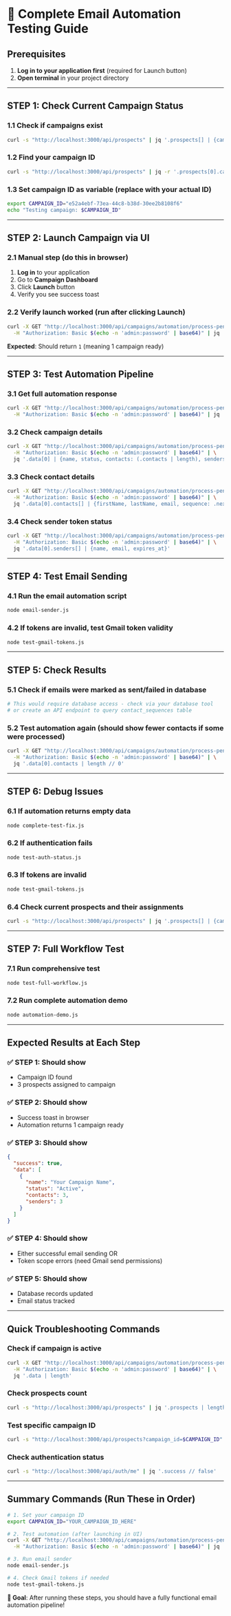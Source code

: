 # 🚀 Complete Email Automation Testing Guide

## Prerequisites
1. **Log in to your application first** (required for Launch button)
2. **Open terminal** in your project directory

---

## STEP 1: Check Current Campaign Status

### 1.1 Check if campaigns exist
```bash
curl -s "http://localhost:3000/api/prospects" | jq '.prospects[] | {campaign_id, first_name, last_name}' | head -6
```

### 1.2 Find your campaign ID
```bash
curl -s "http://localhost:3000/api/prospects" | jq -r '.prospects[0].campaign_id // "No campaign found"'
```

### 1.3 Set campaign ID as variable (replace with your actual ID)
```bash
export CAMPAIGN_ID="e52a4ebf-73ea-44c8-b38d-30ee2b8108f6"
echo "Testing campaign: $CAMPAIGN_ID"
```

---

## STEP 2: Launch Campaign via UI

### 2.1 Manual step (do this in browser)
1. **Log in** to your application
2. Go to **Campaign Dashboard**
3. Click **Launch** button
4. Verify you see success toast

### 2.2 Verify launch worked (run after clicking Launch)
```bash
curl -X GET "http://localhost:3000/api/campaigns/automation/process-pending" \
  -H "Authorization: Basic $(echo -n 'admin:password' | base64)" | jq '.data | length'
```
**Expected**: Should return `1` (meaning 1 campaign ready)

---

## STEP 3: Test Automation Pipeline

### 3.1 Get full automation response
```bash
curl -X GET "http://localhost:3000/api/campaigns/automation/process-pending" \
  -H "Authorization: Basic $(echo -n 'admin:password' | base64)" | jq '.'
```

### 3.2 Check campaign details
```bash
curl -X GET "http://localhost:3000/api/campaigns/automation/process-pending" \
  -H "Authorization: Basic $(echo -n 'admin:password' | base64)" | \
  jq '.data[0] | {name, status, contacts: (.contacts | length), senders: (.senders | length)}'
```

### 3.3 Check contact details
```bash
curl -X GET "http://localhost:3000/api/campaigns/automation/process-pending" \
  -H "Authorization: Basic $(echo -n 'admin:password' | base64)" | \
  jq '.data[0].contacts[] | {firstName, lastName, email, sequence: .nextSequence.title}'
```

### 3.4 Check sender token status
```bash
curl -X GET "http://localhost:3000/api/campaigns/automation/process-pending" \
  -H "Authorization: Basic $(echo -n 'admin:password' | base64)" | \
  jq '.data[0].senders[] | {name, email, expires_at}'
```

---

## STEP 4: Test Email Sending

### 4.1 Run the email automation script
```bash
node email-sender.js
```

### 4.2 If tokens are invalid, test Gmail token validity
```bash
node test-gmail-tokens.js
```

---

## STEP 5: Check Results

### 5.1 Check if emails were marked as sent/failed in database
```bash
# This would require database access - check via your database tool
# or create an API endpoint to query contact_sequences table
```

### 5.2 Test automation again (should show fewer contacts if some were processed)
```bash
curl -X GET "http://localhost:3000/api/campaigns/automation/process-pending" \
  -H "Authorization: Basic $(echo -n 'admin:password' | base64)" | \
  jq '.data[0].contacts | length // 0'
```

---

## STEP 6: Debug Issues

### 6.1 If automation returns empty data
```bash
node complete-test-fix.js
```

### 6.2 If authentication fails
```bash
node test-auth-status.js
```

### 6.3 If tokens are invalid
```bash
node test-gmail-tokens.js
```

### 6.4 Check current prospects and their assignments
```bash
curl -s "http://localhost:3000/api/prospects" | jq '.prospects[] | {campaign_id, first_name, last_name, email_address}'
```

---

## STEP 7: Full Workflow Test

### 7.1 Run comprehensive test
```bash
node test-full-workflow.js
```

### 7.2 Run complete automation demo
```bash
node automation-demo.js
```

---

## Expected Results at Each Step

### ✅ STEP 1: Should show
- Campaign ID found
- 3 prospects assigned to campaign

### ✅ STEP 2: Should show
- Success toast in browser
- Automation returns 1 campaign ready

### ✅ STEP 3: Should show
```json
{
  "success": true,
  "data": [
    {
      "name": "Your Campaign Name",
      "status": "Active",
      "contacts": 3,
      "senders": 3
    }
  ]
}
```

### ✅ STEP 4: Should show
- Either successful email sending OR
- Token scope errors (need Gmail send permissions)

### ✅ STEP 5: Should show
- Database records updated
- Email status tracked

---

## Quick Troubleshooting Commands

### Check if campaign is active
```bash
curl -X GET "http://localhost:3000/api/campaigns/automation/process-pending" \
  -H "Authorization: Basic $(echo -n 'admin:password' | base64)" | \
  jq '.data | length'
```

### Check prospects count
```bash
curl -s "http://localhost:3000/api/prospects" | jq '.prospects | length'
```

### Test specific campaign ID
```bash
curl -s "http://localhost:3000/api/prospects?campaign_id=$CAMPAIGN_ID" | jq '.prospects | length'
```

### Check authentication status
```bash
curl -s "http://localhost:3000/api/auth/me" | jq '.success // false'
```

---

## Summary Commands (Run These in Order)

```bash
# 1. Set your campaign ID
export CAMPAIGN_ID="YOUR_CAMPAIGN_ID_HERE"

# 2. Test automation (after launching in UI)
curl -X GET "http://localhost:3000/api/campaigns/automation/process-pending" \
  -H "Authorization: Basic $(echo -n 'admin:password' | base64)" | jq '.data | length'

# 3. Run email sender
node email-sender.js

# 4. Check Gmail tokens if needed
node test-gmail-tokens.js
```

**🎯 Goal**: After running these steps, you should have a fully functional email automation pipeline!